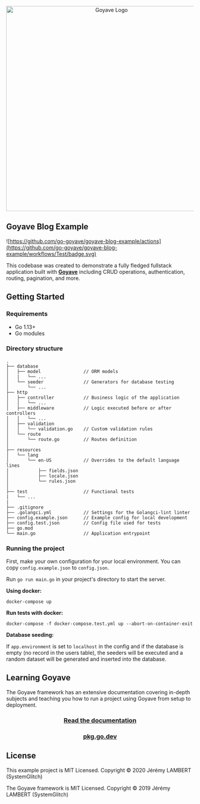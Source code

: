 <p align="center">
    <img src="https://raw.githubusercontent.com/System-Glitch/goyave/master/resources/img/logo/goyave_text.png" alt="Goyave Logo" width="550"/>
</p>

## Goyave Blog Example

![https://github.com/go-goyave/goyave-blog-example/actions](https://github.com/go-goyave/goyave-blog-example/workflows/Test/badge.svg)

This codebase was created to demonstrate a fully fledged fullstack application built with **[Goyave](https://github.com/System-Glitch/goyave)** including CRUD operations, authentication, routing, pagination, and more.

## Getting Started

### Requirements

- Go 1.13+
- Go modules

### Directory structure

```
.
├── database
│   ├── model                // ORM models
│   |   └── ...
│   └── seeder               // Generators for database testing
│       └── ...
├── http
│   ├── controller           // Business logic of the application
│   │   └── ...
│   ├── middleware           // Logic executed before or after controllers
│   │   └── ...
│   ├── validation
│   │   └── validation.go    // Custom validation rules
│   └── route
│       └── route.go         // Routes definition
│
├── resources
│   └── lang
│       └── en-US            // Overrides to the default language lines
│           ├── fields.json
│           ├── locale.json
│           └── rules.json
│
├── test                     // Functional tests
|   └── ...
|
├── .gitignore
├── .golangci.yml            // Settings for the Golangci-lint linter
├── config.example.json      // Example config for local development
├── config.test.json         // Config file used for tests
├── go.mod
└── main.go                  // Application entrypoint
```

### Running the project

First, make your own configuration for your local environment. You can copy `config.example.json` to `config.json`.

Run `go run main.go` in your project's directory to start the server.

**Using docker:**

```
docker-compose up
```

**Run tests with docker:**

```
docker-compose -f docker-compose.test.yml up --abort-on-container-exit
```

**Database seeding:**

If `app.environment` is set to `localhost` in the config and if the database is empty (no record in the users table), the seeders will be executed and a random dataset will be generated and inserted into the database.

## Learning Goyave

The Goyave framework has an extensive documentation covering in-depth subjects and teaching you how to run a project using Goyave from setup to deployment.

<a href="https://goyave.dev/guide/installation"><h3 align="center">Read the documentation</h3></a>

<a href="https://pkg.go.dev/github.com/System-Glitch/goyave/v3"><h3 align="center">pkg.go.dev</h3></a>

## License

This example project is MIT Licensed. Copyright © 2020 Jérémy LAMBERT (SystemGlitch) 

The Goyave framework is MIT Licensed. Copyright © 2019 Jérémy LAMBERT (SystemGlitch)
